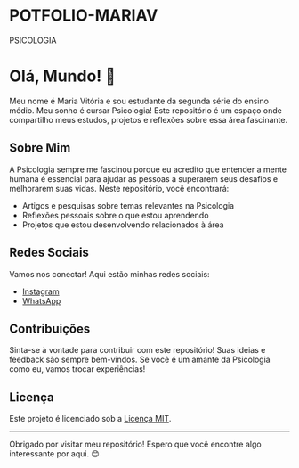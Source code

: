 # POTFOLIO-MARIAV
PSICOLOGIA

# Olá, Mundo! 👋

Meu nome é Maria Vitória e sou estudante da segunda série do ensino médio. Meu sonho é cursar Psicologia! Este repositório é um espaço onde compartilho meus estudos, projetos e reflexões sobre essa área fascinante.

## Sobre Mim

A Psicologia sempre me fascinou porque eu acredito que entender a mente humana é essencial para ajudar as pessoas a superarem seus desafios e melhorarem suas vidas. Neste repositório, você encontrará:

- Artigos e pesquisas sobre temas relevantes na Psicologia
- Reflexões pessoais sobre o que estou aprendendo
- Projetos que estou desenvolvendo relacionados à área

## Redes Sociais

Vamos nos conectar! Aqui estão minhas redes sociais:

- [Instagram](https://www.instagram.com/maria_nzanetti/profilecard/?igsh=Z3pnMHdwcWJiZjds)
- [WhatsApp](https://wa.me/43998202455)

## Contribuições

Sinta-se à vontade para contribuir com este repositório! Suas ideias e feedback são sempre bem-vindos. Se você é um amante da Psicologia como eu, vamos trocar experiências!

## Licença

Este projeto é licenciado sob a [Licença MIT](LICENSE).

---

Obrigado por visitar meu repositório! Espero que você encontre algo interessante por aqui. 😊

